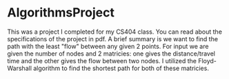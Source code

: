 # AlgorithmsProject

This was a project I completed for my CS404 class. You can read about the specifications of the project in pdf.
A brief summary is we want to find the path with the least "flow" between any given 2 points. For input we are given
the number of nodes and 2 matricies: one gives the distance/travel time and the other gives the flow between two nodes.
I utilized the Floyd-Warshall algorithm to find the shortest path for both of these matricies. 
